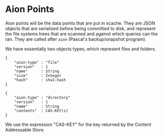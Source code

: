 # Aion Points

Aion points will be the data points that are put in xcache. 
They are JSON objects that are serialized before being committed to disk, 
and represent the file systems trees that are scanned and against which queries can the ran. 
They are called after `aion` (Pascal's backup/snapshot program). 

We have essentially two objects types, which represent files and folders. 

```
{
	"aion-type" : "file"
	"version"   : 1
	"name"      : String
	"size"      : Integer
	"hash"      : sha1-hash
}
```

```
{
	"aion-type" : "directory"
	"version"   : 1
	"name"      : String
	"contents"  : CAS-KEY(s)
}
```

We use the expression "CAS-KEY" for the key returned by the Content Addressable Store.